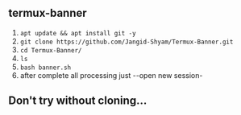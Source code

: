 ## termux-banner
1. `apt update && apt install git -y`
2. `git clone https://github.com/Jangid-Shyam/Termux-Banner.git`
3. `cd Termux-Banner/`
4. `ls`
5. `bash banner.sh`
6. after complete all processing just --open new session-
## Don't try without cloning...
